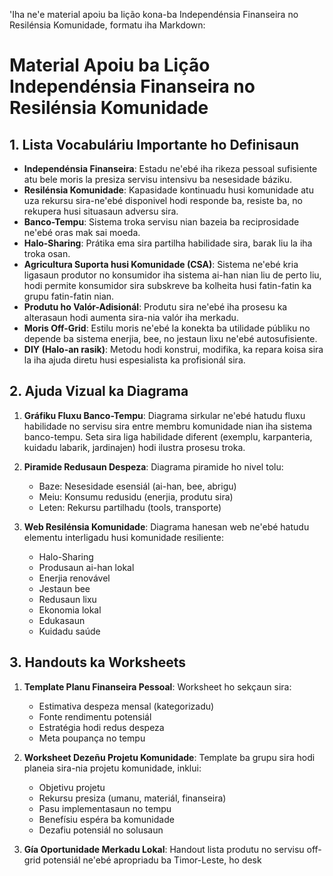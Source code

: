 'Iha ne'e material apoiu ba lição kona-ba Independénsia Finanseira no Resilénsia Komunidade, formatu iha Markdown:

# Material Apoiu ba Lição Independénsia Finanseira no Resilénsia Komunidade

## 1. Lista Vocabuláriu Importante ho Definisaun

- **Independénsia Finanseira**: Estadu ne'ebé iha rikeza pessoal sufisiente atu bele moris la presiza servisu intensivu ba nesesidade báziku.
- **Resilénsia Komunidade**: Kapasidade kontinuadu husi komunidade atu uza rekursu sira-ne'ebé disponivel hodi responde ba, resiste ba, no rekupera husi situasaun adversu sira.
- **Banco-Tempu**: Sistema troka servisu nian bazeia ba reciprosidade ne'ebé oras mak sai moeda.
- **Halo-Sharing**: Prátika ema sira partilha habilidade sira, barak liu la iha troka osan.
- **Agricultura Suporta husi Komunidade (CSA)**: Sistema ne'ebé kria ligasaun produtor no konsumidor iha sistema ai-han nian liu de perto liu, hodi permite konsumidor sira subskreve ba kolheita husi fatin-fatin ka grupu fatin-fatin nian.
- **Produtu ho Valór-Adisionál**: Produtu sira ne'ebé iha prosesu ka alterasaun hodi aumenta sira-nia valór iha merkadu.
- **Moris Off-Grid**: Estilu moris ne'ebé la konekta ba utilidade públiku no depende ba sistema enerjia, bee, no jestaun lixu ne'ebé autosufisiente.
- **DIY (Halo-an rasik)**: Metodu hodi konstrui, modifika, ka repara koisa sira la iha ajuda diretu husi espesialista ka profisionál sira.

## 2. Ajuda Vizual ka Diagrama

1. **Gráfiku Fluxu Banco-Tempu**: 
   Diagrama sirkular ne'ebé hatudu fluxu habilidade no servisu sira entre membru komunidade nian iha sistema banco-tempu. Seta sira liga habilidade diferent (exemplu, karpanteria, kuidadu labarik, jardinajen) hodi ilustra prosesu troka.

2. **Piramide Redusaun Despeza**:
   Diagrama piramide ho nivel tolu:
   - Baze: Nesesidade esensiál (ai-han, bee, abrigu)
   - Meiu: Konsumu redusidu (enerjia, produtu sira)
   - Leten: Rekursu partilhadu (tools, transporte)

3. **Web Resilénsia Komunidade**:
   Diagrama hanesan web ne'ebé hatudu elementu interligadu husi komunidade resiliente:
   - Halo-Sharing
   - Produsaun ai-han lokal
   - Enerjia renovável
   - Jestaun bee
   - Redusaun lixu
   - Ekonomia lokal
   - Edukasaun
   - Kuidadu saúde

## 3. Handouts ka Worksheets

1. **Template Planu Finanseira Pessoal**:
   Worksheet ho sekçaun sira:
   - Estimativa despeza mensal (kategorizadu)
   - Fonte rendimentu potensiál
   - Estratégia hodi redus despeza
   - Meta poupança no tempu

2. **Worksheet Dezeñu Projetu Komunidade**:
   Template ba grupu sira hodi planeia sira-nia projetu komunidade, inklui:
   - Objetivu projetu
   - Rekursu presiza (umanu, materiál, finanseira)
   - Pasu implementasaun no tempu
   - Benefísiu espéra ba komunidade
   - Dezafiu potensiál no solusaun

3. **Gía Oportunidade Merkadu Lokal**:
   Handout lista produtu no servisu off-grid potensiál ne'ebé apropriadu ba Timor-Leste, ho desk